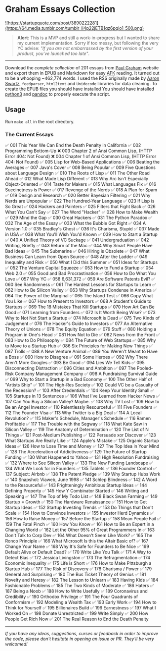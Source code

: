 # Graham Essays Collection

![https://startupquote.com/post/3890222281](https://64.media.tumblr.com/tumblr_li4p22jETB1qz6pqio1_500.png)

> **Alert**: This is a MVP and still a work-in-progress but I wanted to share my current implementation. Sorry if too messy, but following the very YC advise: _"If you are not embarrassed by the first version of your product, you've launched too late"_.

---

Download the _complete collection_ of 201 essays from [Paul Graham] website and export them in EPUB and Markdown for easy [AFK] reading. It turned out to be a whooping ~462,774 words. I used the RSS originally made by [Aaron Swartz], `feedparser`, `html2text` and `Unidecode` libraries for data cleaning. To create the EPUB files you should have installed You should have installed [python3] and [pandoc] to properly execute the script.

[afk]: https://www.grammarly.com/blog/afk-meaning/
[paul graham]: http://www.paulgraham.com/articles.html
[aaron swartz]: https://en.wikipedia.org/wiki/Aaron_Swartz
[python3]: https://www.python.org/downloads
[pandoc]: https://pandoc.org/installing.html

## Usage

Run `make all` in the root directory.

### The Current Essays

✅ 001 This Year We Can End the Death Penalty in California
✅ 002 Programming Bottom-Up
❌ 003 Chapter 2 of Ansi Common Lisp, (HTTP Error 404: Not Found)
❌ 004 Chapter 1 of Ansi Common Lisp, (HTTP Error 404: Not Found)
✅ 005 Lisp for Web-Based Applications
✅ 006 Beating the Averages
✅ 007 Java's Cover
✅ 008 Being Popular
✅ 009 Five Questions about Language Design
✅ 010 The Roots of Lisp
✅ 011 The Other Road Ahead
✅ 012 What Made Lisp Different
✅ 013 Why Arc Isn't Especially Object-Oriented
✅ 014 Taste for Makers
✅ 015 What Languages Fix
✅ 016 Succinctness is Power
✅ 017 Revenge of the Nerds
✅ 018 A Plan for Spam
✅ 019 Design and Research
✅ 020 Better Bayesian Filtering
✅ 021 Why Nerds are Unpopular
✅ 022 The Hundred-Year Language
✅ 023 If Lisp is So Great
✅ 024 Hackers and Painters
✅ 025 Filters that Fight Back
✅ 026 What You Can't Say
✅ 027 The Word "Hacker"
✅ 028 How to Make Wealth
✅ 029 Mind the Gap
✅ 030 Great Hackers
✅ 031 The Python Paradox
✅ 032 The Age of the Essay
✅ 033 What the Bubble Got Right
✅ 034 A Version 1.0
✅ 035 Bradley's Ghost
✅ 036 It's Charisma, Stupid
✅ 037 Made in USA
✅ 038 What You'll Wish You'd Known
✅ 039 How to Start a Startup
✅ 040 A Unified Theory of VC Suckage
✅ 041 Undergraduation
✅ 042 Writing, Briefly
✅ 043 Return of the Mac
✅ 044 Why Smart People Have Bad Ideas
✅ 045 The Submarine
✅ 046 Hiring is Obsolete
✅ 047 What Business Can Learn from Open Source
✅ 048 After the Ladder
✅ 049 Inequality and Risk
✅ 050 What I Did this Summer
✅ 051 Ideas for Startups
✅ 052 The Venture Capital Squeeze
✅ 053 How to Fund a Startup
✅ 054 Web 2.0
✅ 055 Good and Bad Procrastination
✅ 056 How to Do What You Love
✅ 057 Why YC
✅ 058 6,631,372
✅ 059 Are Software Patents Evil?
✅ 060 See Randomness
✅ 061 The Hardest Lessons for Startups to Learn
✅ 062 How to Be Silicon Valley
✅ 063 Why Startups Condense in America
✅ 064 The Power of the Marginal
✅ 065 The Island Test
✅ 066 Copy What You Like
✅ 067 How to Present to Investors
✅ 068 A Student's Guide to Startups
✅ 069 The 18 Mistakes That Kill Startups
✅ 070 How Art Can Be Good
✅ 071 Learning from Founders
✅ 072 Is It Worth Being Wise?
✅ 073 Why to Not Not Start a Startup
✅ 074 Microsoft is Dead
✅ 075 Two Kinds of Judgement
✅ 076 The Hacker's Guide to Investors
✅ 077 An Alternative Theory of Unions
✅ 078 The Equity Equation
✅ 079 Stuff
✅ 080 Holding a Program in One's Head
✅ 081 How Not to Die
✅ 082 News from the Front
✅ 083 How to Do Philosophy
✅ 084 The Future of Web Startups
✅ 085 Why to Move to a Startup Hub
✅ 086 Six Principles for Making New Things
✅ 087 Trolls
✅ 088 A New Venture Animal
✅ 089 You Weren't Meant to Have a Boss
✅ 090 How to Disagree
✅ 091 Some Heroes
✅ 092 Why There Aren't More Googles
✅ 093 Be Good
✅ 094 Lies We Tell Kids
✅ 095 Disconnecting Distraction
✅ 096 Cities and Ambition
✅ 097 The Pooled-Risk Company Management Company
✅ 098 A Fundraising Survival Guide
✅ 099 Why to Start a Startup in a Bad Economy
✅ 100 The Other Half of "Artists Ship"
✅ 101 The High-Res Society
✅ 102 Could VC be a Casualty of the Recession?
✅ 103 After Credentials
✅ 104 Keep Your Identity Small
✅ 105 Startups in 13 Sentences
✅ 106 What I've Learned from Hacker News
✅ 107 Can You Buy a Silicon Valley? Maybe.
✅ 108 Why TV Lost
✅ 109 How to Be an Angel Investor
✅ 110 Relentlessly Resourceful
✅ 111 Five Founders
✅ 112 The Founder Visa
✅ 113 Why Twitter is a Big Deal
✅ 114 A Local Revolution?
✅ 115 Maker's Schedule, Manager's Schedule
✅ 116 Ramen Profitable
✅ 117 The Trouble with the Segway
✅ 118 What Kate Saw in Silicon Valley
✅ 119 The Anatomy of Determination
✅ 120 The List of N Things
✅ 121 Post-Medium Publishing
✅ 122 Persuade xor Discover
✅ 123 What Startups Are Really Like
✅ 124 Apple's Mistake
✅ 125 Organic Startup Ideas
✅ 126 How to Lose Time and Money
✅ 127 The Top Idea in Your Mind
✅ 128 The Acceleration of Addictiveness
✅ 129 The Future of Startup Funding
✅ 130 What Happened to Yahoo
✅ 131 High Resolution Fundraising
✅ 132 Where to See Silicon Valley
✅ 133 The New Funding Landscape
✅ 134 What We Look for in Founders
✅ 135 Tablets
✅ 136 Founder Control
✅ 137 Subject: Airbnb
✅ 138 The Patent Pledge
✅ 139 Why Startup Hubs Work
✅ 140 Snapshot: Viaweb, June 1998
✅ 141 Schlep Blindness
✅ 142 A Word to the Resourceful
✅ 143 Frighteningly Ambitious Startup Ideas
✅ 144 Defining Property
✅ 145 How Y Combinator Started
✅ 146 Writing and Speaking
✅ 147 The Top of My Todo List
✅ 148 Black Swan Farming
✅ 149 Startup = Growth
✅ 150 The Hardware Renaissance
✅ 151 How to Get Startup Ideas
✅ 152 Startup Investing Trends
✅ 153 Do Things that Don't Scale
✅ 154 How to Convince Investors
✅ 155 Investor Herd Dynamics
✅ 156 How to Raise Money
✅ 157 Before the Startup
✅ 158 Mean People Fail
✅ 159 The Fatal Pinch
✅ 160 How You Know
✅ 161 How to Be an Expert in a Changing World
✅ 162 Let the Other 95% of Great Programmers In
✅ 163 Don't Talk to Corp Dev
✅ 164 What Doesn't Seem Like Work?
✅ 165 The Ronco Principle
✅ 166 What Microsoft Is this the Altair Basic of?
✅ 167 Change Your Name
✅ 168 Why It's Safe for Founders to Be Nice
✅ 169 Default Alive or Default Dead?
✅ 170 Write Like You Talk
✅ 171 A Way to Detect Bias
✅ 172 Jessica Livingston
✅ 173 The Refragmentation
✅ 174 Economic Inequality
✅ 175 Life is Short
✅ 176 How to Make Pittsburgh a Startup Hub
✅ 177 The Risk of Discovery
✅ 178 Charisma / Power
✅ 179 General and Surprising
✅ 180 The Bus Ticket Theory of Genius
✅ 181 Novelty and Heresy
✅ 182 The Lesson to Unlearn
✅ 183 Having Kids
✅ 184 Fashionable Problems
✅ 185 The Two Kinds of Moderate
✅ 186 Haters
✅ 187 Being a Noob
✅ 188 How to Write Usefully
✅ 189 Coronavirus and Credibility
✅ 190 Orthodox Privilege
✅ 191 The Four Quadrants of Conformism
✅ 192 Modeling a Wealth Tax
✅ 193 Early Work
✅ 194 How to Think for Yourself
✅ 195 Billionaires Build
✅ 196 Earnestness
✅ 197 What I Worked On
✅ 198 Donate Unrestricted
✅ 199 Write Simply
✅ 200 How People Get Rich Now
✅ 201 The Real Reason to End the Death Penalty

---

_If you have any ideas, suggestions, curses or feedback in order to improve the code, please don't hesitate in opening an issue or PR. They'll be very welcomed!_
